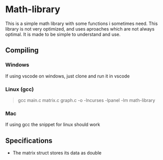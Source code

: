 # Math-library
This is a simple math library with some functions i sometimes need. This library is not very optimized, and uses aproaches which are not always optimal. It is made to be simple to understand and use.
## Compiling
### Windows
If using vscode on windows, just clone and run it in vscode
### Linux (gcc)
> gcc main.c matrix.c graph.c -o -lncurses -lpanel -lm math-library
### Mac
If using gcc the snippet for linux should work

## Specifications
- The matrix struct stores its data as double